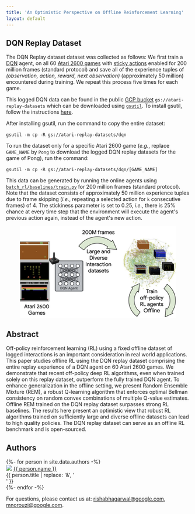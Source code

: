 ```yaml
---
title: 'An Optimistic Perspective on Offline Reinforcement Learning'
layout: default
---
```


<style>thead { display: none; }</style>

## DQN Replay Dataset 

The DQN Replay dataset dataset was collected as follows:
We first train a [DQN][nature_dqn] agent, on all 60 [Atari 2600 games][ale]
with [sticky actions][stochastic_ale] enabled for 200 million frames (standard protocol) and save all of the experience tuples
of *(observation, action, reward, next observation)* (approximately 50 million)
encountered during training. We repeat this process five times for each game.

This logged DQN data can be found in the public [GCP bucket][gcp_bucket]
`gs://atari-replay-datasets` which can be downloaded using [`gsutil`][gsutil].
To install gsutil, follow the instructions [here][gsutil_install].

After installing gsutil, run the command to copy the entire dataset:

```
gsutil -m cp -R gs://atari-replay-datasets/dqn
```

To run the dataset only for a specific Atari 2600 game (*e.g.*, replace `GAME_NAME`
by `Pong` to download the logged DQN replay datasets for the game of Pong),
run the command:

```
gsutil -m cp -R gs://atari-replay-datasets/dqn/[GAME_NAME]
```

This data can be generated by running the online agents using
[`batch_rl/baselines/train.py`](https://github.com/google-research/batch_rl/blob/master/batch_rl/baselines/train.py) for 200 million frames
(standard protocol). Note that the dataset consists of approximately 50 million
experience tuples due to frame skipping (*i.e.*, repeating a selected action for
`k` consecutive frames) of 4. The stickiness parameter is set to 0.25, *i.e.*,
there is 25% chance at every time step that the environment will execute the
agent's previous action again, instead of the agent's new action.


[nature_dqn]: https://www.nature.com/articles/nature14236?wm=book_wap_0005
[gsutil_install]: https://cloud.google.com/storage/docs/gsutil_install#install
[gsutil]: https://cloud.google.com/storage/docs/gsutil
[stochastic_ale]: https://arxiv.org/abs/1709.06009
[ale]: https://github.com/mgbellemare/Arcade-Learning-Environment
[gcp_bucket]: https://console.cloud.google.com/storage/browser/atari-replay-datasets

<p class="cover" align="center"> <img src="assets/draw_off.png" width="85%" /> </p>

## Abstract

Off-policy reinforcement learning (RL) using a fixed offline dataset of logged interactions is an important consideration in real world applications. This paper studies offline RL using the DQN replay dataset comprising the entire replay experience of a DQN agent on 60 Atari 2600 games. We demonstrate that recent off-policy deep RL algorithms, even when trained solely on this replay dataset, outperform the fully trained DQN agent. To enhance generalization in the offline setting, we present Random Ensemble Mixture (REM), a robust Q-learning algorithm that enforces optimal Bellman consistency on random convex combinations of multiple Q-value estimates. Offline REM trained on the DQN replay dataset surpasses strong RL baselines. The results here present an optimistic view that robust RL algorithms trained on sufficiently large and diverse offline datasets can lead to high quality policies. The DQN replay dataset can serve as an offline RL benchmark and is open-sourced.




## Authors

<div style="text-align: left;">
{%- for person in site.data.authors -%}
<div class="person">
  <img src="{{ person.image }}" />
  <a href="{{ person.url | relative_url }}">{{ person.name }}</a><br>
  <span>{{ person.title | replace: '&', '<br>' }}</span>
  <!--span>({{ person.topics }})</span-->
</div>
{%- endfor -%}
</div>

<p style="text-align: left">
For questions, please contact us at:
<a href="mailto:rishabhagarwal@google.com">rishabhagarwal@google.com</a>,
<a href="mailto:mnorouzi@google.com">mnorouzi@google.com</a>.
</p>
